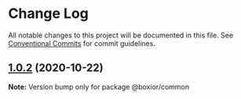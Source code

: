 # Change Log

All notable changes to this project will be documented in this file.
See [Conventional Commits](https://conventionalcommits.org) for commit guidelines.

## [1.0.2](https://github.com/boxior/lerna-learn/compare/v1.0.1...v1.0.2) (2020-10-22)

**Note:** Version bump only for package @boxior/common
